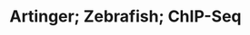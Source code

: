 Artinger; Zebrafish; ChIP-Seq
==============================================================================
